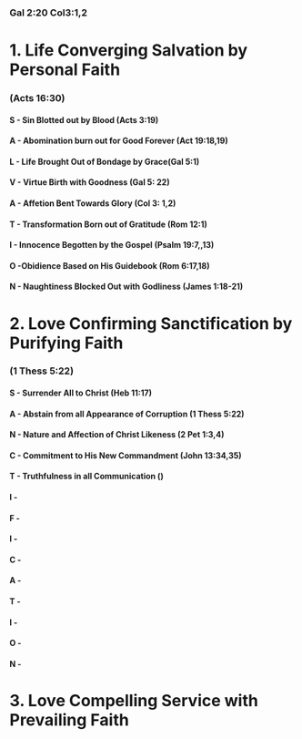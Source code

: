 ### Gal  2:20 Col3:1,2

# 1. Life Converging Salvation by Personal Faith
### (Acts 16:30)

#### S - Sin Blotted out by Blood (Acts 3:19)
#### A - Abomination burn out for Good Forever (Act 19:18,19)
#### L - Life Brought Out of Bondage by Grace(Gal 5:1)
#### V - Virtue Birth with Goodness (Gal 5: 22)
#### A - Affetion Bent Towards Glory (Col 3: 1,2)
#### T - Transformation Born out of Gratitude (Rom 12:1)
#### I - Innocence Begotten by the Gospel (Psalm 19:7,,13)
#### O -Obidience Based on His Guidebook (Rom 6:17,18)
#### N - Naughtiness Blocked Out with Godliness (James 1:18-21)

# 2. Love Confirming Sanctification by Purifying Faith
### (1 Thess 5:22)

#### S - Surrender All to Christ (Heb 11:17)
#### A - Abstain from all Appearance of Corruption (1 Thess 5:22)
#### N - Nature and Affection of Christ Likeness (2 Pet 1:3,4)
#### C - Commitment to His New Commandment (John 13:34,35)
#### T - Truthfulness in all Communication ()
#### I - 
#### F -
#### I - 
#### C - 
#### A - 
#### T - 
#### I - 
#### O - 
#### N - 

# 3. Love Compelling Service with Prevailing Faith 